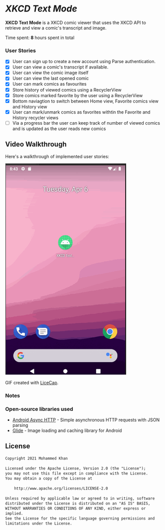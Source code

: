 # *XKCD Text Mode*

**XKCD Text Mode** is a XKCD comic viewer that uses the XKCD API to retrieve and view a comic's transcript and image.

Time spent: **8** hours spent in total

### User Stories

- [X] User can sign up to create a new account using Parse authentication.
- [X] User can view a comic's transcript if available.
- [X] User can view the comic image itself
- [X] User can view the last opened comic
- [X] User can mark comics as favourites
- [X] Store history of viewed comics using a RecyclerView
- [X] Store comics marked favorite by the user using a RecyclerView
- [X] Bottom naviagtion to switch between Home view, Favorite comics view and History view
- [X] User can mark/unmark comics as favorites withtin the Favorite and History recycler views
- [ ] Via a progress bar the user can keep track of number of viewed comics and is updated as the user reads new comics

## Video Walkthrough

Here's a walkthrough of implemented user stories:

<img src='walkthrough.gif' title='Video Walkthrough' width='' alt='Video Walkthrough' />

GIF created with [LiceCap](http://www.cockos.com/licecap/).

### Notes

### Open-source libraries used

- [Android Async HTTP](https://github.com/codepath/CPAsyncHttpClient) - Simple asynchronous HTTP requests with JSON parsing
- [Glide](https://github.com/bumptech/glide) - Image loading and caching library for Android

## License

    Copyright 2021 Mohammed Khan

    Licensed under the Apache License, Version 2.0 (the "License");
    you may not use this file except in compliance with the License.
    You may obtain a copy of the License at

        http://www.apache.org/licenses/LICENSE-2.0

    Unless required by applicable law or agreed to in writing, software
    distributed under the License is distributed on an "AS IS" BASIS,
    WITHOUT WARRANTIES OR CONDITIONS OF ANY KIND, either express or implied.
    See the License for the specific language governing permissions and
    limitations under the License.

